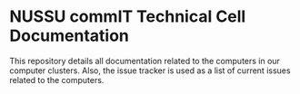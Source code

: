 # NUSSU commIT Technical Cell Documentation

This repository details all documentation related to the computers in our computer clusters. Also, the issue tracker is used as a list of current issues related to the computers.
